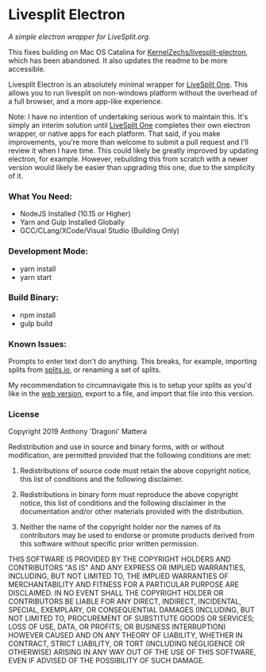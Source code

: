 # Livesplit Electron
*A simple electron wrapper for LiveSplit.org.*

This fixes building on Mac OS Catalina for [KernelZechs/livesplit-electron](https://github.com/KernelZechs/livesplit-electron), which has been abandoned. It also updates the readme to be more accessible.

Livesplit Electron is an absolutely minimal wrapper for [LiveSplit One](https://one.livesplit.org). This allows you to run livesplit on non-windows platform without the overhead of a full browser, and a more app-like experience.

Note: I have no intention of undertaking serious work to maintain this. It's simply an interim solution until [LiveSplit One](https://github.com/LiveSplit/LiveSplitOne) completes their own electron wrapper, or native apps for each platform. That said, if you make improvements, you're more than welcome to submit a pull request and I'll review it when I have time. This could likely be greatly improved by updating electron, for example. However, rebuilding this from scratch with a newer version would likely be easier than upgrading this one, due to the simplicity of it.

### What You Need:
* NodeJS Installed (10.15 or Higher)
* Yarn and Gulp Installed Globally
* GCC/CLang/XCode/Visual Studio (Building Only)

### Development Mode:
* yarn install
* yarn start

### Build Binary:
* npm install
* gulp build

### Known Issues:
Prompts to enter text don't do anything. This breaks, for example, importing splits from [splits.io](https://splits.io), or renaming a set of splits.

My recommendation to circumnavigate this is to setup your splits as you'd like in the [web version](https://one.livesplit.org), export to a file, and import that file into this version.

### License
Copyright 2019 Anthony 'Dragoni' Mattera

Redistribution and use in source and binary forms, with or without modification, are permitted provided that the following conditions are met:

1. Redistributions of source code must retain the above copyright notice, this list of conditions and the following disclaimer.

2. Redistributions in binary form must reproduce the above copyright notice, this list of conditions and the following disclaimer in the documentation and/or other materials provided with the distribution.

3. Neither the name of the copyright holder nor the names of its contributors may be used to endorse or promote products derived from this software without specific prior written permission.

THIS SOFTWARE IS PROVIDED BY THE COPYRIGHT HOLDERS AND CONTRIBUTORS "AS IS" AND ANY EXPRESS OR IMPLIED WARRANTIES, INCLUDING, BUT NOT LIMITED TO, THE IMPLIED WARRANTIES OF MERCHANTABILITY AND FITNESS FOR A PARTICULAR PURPOSE ARE DISCLAIMED. IN NO EVENT SHALL THE COPYRIGHT HOLDER OR CONTRIBUTORS BE LIABLE FOR ANY DIRECT, INDIRECT, INCIDENTAL, SPECIAL, EXEMPLARY, OR CONSEQUENTIAL DAMAGES (INCLUDING, BUT NOT LIMITED TO, PROCUREMENT OF SUBSTITUTE GOODS OR SERVICES; LOSS OF USE, DATA, OR PROFITS; OR BUSINESS INTERRUPTION) HOWEVER CAUSED AND ON ANY THEORY OF LIABILITY, WHETHER IN CONTRACT, STRICT LIABILITY, OR TORT (INCLUDING NEGLIGENCE OR OTHERWISE) ARISING IN ANY WAY OUT OF THE USE OF THIS SOFTWARE, EVEN IF ADVISED OF THE POSSIBILITY OF SUCH DAMAGE.

